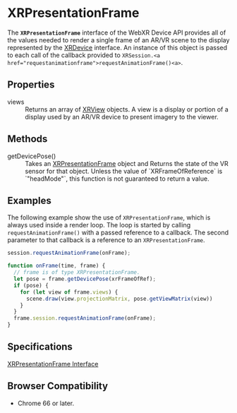 # XRPresentationFrame

The **`XRPresentationFrame`** interface of the WebXR Device API provides all of the values needed to render a single frame of an AR/VR scene to the display represented by the <a href="xrdevice.md">XRDevice</a> interface. An instance of this object is passed to each call of the callback provided to `XRSession.<a href="requestanimationframe">requestAnimationFrame()<a>`.

## Properties

<dl>
  <dt>views</dt>
  <dd>Returns an array of <a href="xrview">XRView</a> objects. A view is a display or portion of a display used by an AR/VR device to present imagery to the viewer.</dd>
</dl>

## Methods

<dl>
  <dt>getDevicePose()</dt>
  <dd>Takes an <a href="xrpresentationframe">XRPresentationFrame</a> object and Returns the state of the VR sensor for that object. Unless the value of `XRFrameOfReference` is `"headMode"`, this function is not guaranteed to return a value.</dd>
</dl>

## Examples

The following example show the use of `XRPresentationFrame`, which is always used inside a render loop. The loop is started by calling `requestAnimationFrame()` with a passed reference to a callback. The second parameter to that callback is a reference to an `XRPresentationFrame`. 

```javascript
session.requestAnimationFrame(onFrame);

function onFrame(time, frame) {
  // frame is of type XRPresentationFrame.
  let pose = frame.getDevicePose(xrFrameOfRef);
  if (pose) {
    for (let view of frame.views) {
      scene.draw(view.projectionMatrix, pose.getViewMatrix(view))
    }
  }
  frame.session.requestAnimationFrame(onFrame);
}
```

## Specifications

[XRPresentationFrame Interface](https://immersive-web.github.io/webxr/spec/latest/#xrpresentationframe-interface)

## Browser Compatibility

* Chrome 66 or later.

